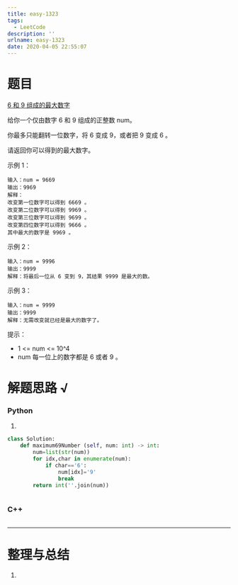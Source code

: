 ```yaml
---
title: easy-1323
tags:
  - LeetCode
description: ''
urlname: easy-1323
date: 2020-04-05 22:55:07
---
```


# 题目

[6 和 9 组成的最大数字](https://leetcode-cn.com/problems/maximum-69-number/)

给你一个仅由数字 6 和 9 组成的正整数 num。

你最多只能翻转一位数字，将 6 变成 9，或者把 9 变成 6 。

请返回你可以得到的最大数字。

 示例 1：

```
输入：num = 9669
输出：9969
解释：
改变第一位数字可以得到 6669 。
改变第二位数字可以得到 9969 。
改变第三位数字可以得到 9699 。
改变第四位数字可以得到 9666 。
其中最大的数字是 9969 。
```


示例 2：

```
输入：num = 9996
输出：9999
解释：将最后一位从 6 变到 9，其结果 9999 是最大的数。
```


示例 3：

```
输入：num = 9999
输出：9999
解释：无需改变就已经是最大的数字了。
```


提示：

- 1 <= num <= 10^4
- num 每一位上的数字都是 6 或者 9 。



# 解题思路 √

### Python

1. 

```python
class Solution:
    def maximum69Number (self, num: int) -> int:
        num=list(str(num))
        for idx,char in enumerate(num):
            if char=='6':
                num[idx]='9'
                break
        return int(''.join(num))
```


```python

```



### C++

```cpp

```

---



# 整理与总结

1. 

